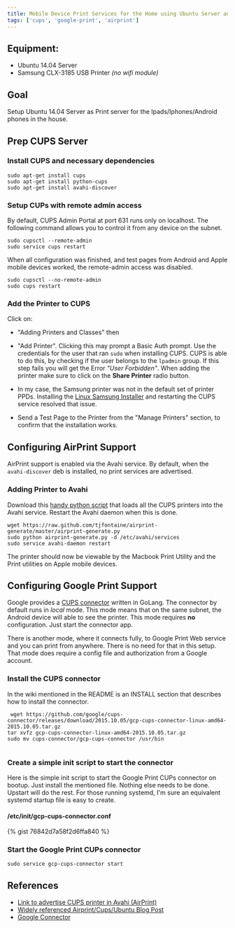 ```yaml
---
title: Mobile Device Print Services for the Home using Ubuntu Server and a USB Printer
tags: ['cups', 'google-print', 'airprint']
---
```


## Equipment:
* Ubuntu 14.04 Server
* Samsung CLX-3185 USB Printer _(no wifi module)_

## Goal

Setup Ubuntu 14.04 Server as Print server for the Ipads/Iphones/Android phones
in the house.

## Prep CUPS Server

### Install CUPS and necessary dependencies

```
sudo apt-get install cups
sudo apt-get install python-cups
sudo apt-get install avahi-discover
```

### Setup CUPs with remote admin access
By default, CUPS Admin Portal at port 631 runs only on localhost. The following
command allows you to control it from any device on the subnet.

```
sudo cupsctl --remote-admin
sudo service cups restart
```

When all configuration was finished, and test pages from Android and Apple mobile
devices worked, the remote-admin access was disabled.

```
sudo cupsctl --no-remote-admin
sudo cups restart
```

### Add the Printer to CUPS

Click on:

  * "Adding Printers and Classes" then

  * "Add Printer". Clicking this may prompt a Basic Auth  prompt.
Use the credentials for the user that ran ``sudo`` when installing CUPS.
CUPS is able to do this, by checking if the user belongs to the ``lpadmin`` group.
If this step fails you will get the Error _"User Forbidden"_. When adding the
printer make sure to click on the **Share Printer** radio button.

  * In my case, the Samsung printer was not in the default set of printer PPDs.
Installing the [Linux Samsung Installer](http://www.bchemnet.com/suldr/) and restarting the CUPS service resolved
that issue.

  * Send a Test Page to the Printer from the "Manage Printers" section, to
confirm that the installation works.


## Configuring AirPrint Support

AirPrint support is enabled via the Avahi service. By default, when the ``avahi-discover``
deb is installed, no print services are advertised.

### Adding Printer to Avahi

Download this [handy python script](https://raw.github.com/tjfontaine/airprint-generate/master/airprint-generate.py) that loads all the CUPS printers into the Avahi service. Restart the Avahi daemon when this is done.

```
wget https://raw.github.com/tjfontaine/airprint-generate/master/airprint-generate.py
sudo python airprint-generate.py -d /etc/avahi/services
sudo service avahi-daemon restart
```

The printer should now be viewable by the Macbook Print Utility and the Print
utilities on Apple mobile devices.

## Configuring Google Print Support

Google provides a [CUPS connector](https://github.com/google/cups-connector) written in GoLang.
The connector by default runs in _local_ mode. This mode means that on the
same subnet, the Android device will able to see the printer. This mode requires
**no** configuration. Just start the connector app.

There is another mode, where it connects fully, to Google Print Web service and you can print
 from anywhere. There is no need for that in this setup. That mode does require
a config file and authorization from a Google account.

### Install the CUPS connector
In the wiki mentioned in the README is an INSTALL section that describes how to install
the connector.

```
 wget https://github.com/google/cups-connector/releases/download/2015.10.05/gcp-cups-connector-linux-amd64-2015.10.05.tar.gz
tar xvfz gcp-cups-connector-linux-amd64-2015.10.05.tar.gz
sudo mv cups-connector/gcp-cups-connector /usr/bin


```

### Create a simple init script to start the connector

Here is the simple init script to start the Google Print CUPs connector on bootup.
Just install the mentioned file. Nothing else needs to be done. Upstart will do the rest.
For those running systemd, I'm sure an equivalent systemd startup file is easy to create.

#### /etc/init/gcp-cups-connector.conf
{% gist 76842d7a58f2d6ffa840 %}

### Start the Google Print CUPs connector
```
sudo service gcp-cups-connector start
```

## References

* [Link to advertise CUPS printer in Avahi (AirPrint)](https://wiki.archlinux.org/index.php/Avahi)
* [Widely referenced Airprint/Cups/Ubuntu Blog Post](https://david.gyttja.com/2010/11/11/airprint-on-ubuntu/)
* [Google Connector](https://github.com/google/cups-connector)
